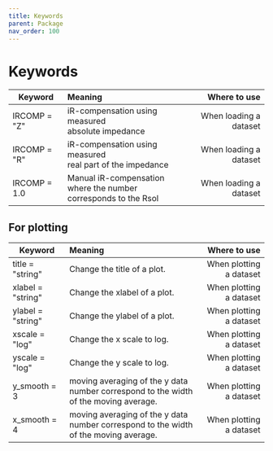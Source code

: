 ```yaml
---
title: Keywords
parent: Package
nav_order: 100
---
```


# Keywords

| Keyword        | Meaning           | Where to use  |
| ------------- |:-------------| -----:|
| IRCOMP = "Z" | iR-compensation using measured <br> absolute impedance| When loading a dataset |
| IRCOMP = "R" | iR-compensation using measured <br>real part of the impedance |When loading a dataset|
| IRCOMP = 1.0 | Manual iR-compensation<br>where the number corresponds to the Rsol | When loading a dataset |

## For plotting

| Keyword        | Meaning           | Where to use  |
| ------------- |:-------------| -----:|
| title = "string" | Change the title of a plot. | When plotting a dataset|
| xlabel = "string" | Change the xlabel of a plot. | When plotting a dataset|
| ylabel = "string" | Change the ylabel of a plot. | When plotting a dataset|
| xscale = "log" | Change the x scale to log. | When plotting a dataset|
| yscale = "log" | Change the y scale to log. | When plotting a dataset|
| y_smooth = 3 | moving averaging of the y data <br> number correspond to the width of the moving average. | When plotting a dataset|
| x_smooth = 4 | moving averaging of the y data <br> number correspond to the width of the moving average.| When plotting a dataset |
 

